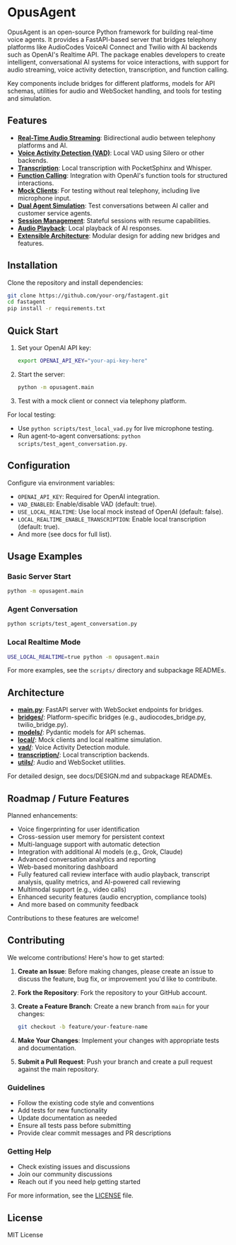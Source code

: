 # OpusAgent

OpusAgent is an open-source Python framework for building real-time voice agents. It provides a FastAPI-based server that bridges telephony platforms like AudioCodes VoiceAI Connect and Twilio with AI backends such as OpenAI's Realtime API. The package enables developers to create intelligent, conversational AI systems for voice interactions, with support for audio streaming, voice activity detection, transcription, and function calling.

Key components include bridges for different platforms, models for API schemas, utilities for audio and WebSocket handling, and tools for testing and simulation.

## Features

- **[Real-Time Audio Streaming](docs/realtime_audio_streaming.md)**: Bidirectional audio between telephony platforms and AI.
- **[Voice Activity Detection (VAD)](docs/vad_implementation.md)**: Local VAD using Silero or other backends.
- **[Transcription](docs/transcription_implementation.md)**: Local transcription with PocketSphinx and Whisper.
- **[Function Calling](docs/function_calling_implementation.md)**: Integration with OpenAI's function tools for structured interactions.
- **[Mock Clients](docs/mock_clients_implementation.md)**: For testing without real telephony, including live microphone input.
- **[Dual Agent Simulation](docs/dual_agent_simulation_implementation.md)**: Test conversations between AI caller and customer service agents.
- **[Session Management](docs/session_management_implementation.md)**: Stateful sessions with resume capabilities.
- **[Audio Playback](docs/audio_playback_implementation.md)**: Local playback of AI responses.
- **[Extensible Architecture](docs/extensible_architecture_implementation.md)**: Modular design for adding new bridges and features.

## Installation

Clone the repository and install dependencies:

```bash
git clone https://github.com/your-org/fastagent.git
cd fastagent
pip install -r requirements.txt
```

## Quick Start

1. Set your OpenAI API key:
   ```bash
   export OPENAI_API_KEY="your-api-key-here"
   ```

2. Start the server:
   ```bash
   python -m opusagent.main
   ```

3. Test with a mock client or connect via telephony platform.

For local testing:
- Use `python scripts/test_local_vad.py` for live microphone testing.
- Run agent-to-agent conversations: `python scripts/test_agent_conversation.py`.

## Configuration

Configure via environment variables:
- `OPENAI_API_KEY`: Required for OpenAI integration.
- `VAD_ENABLED`: Enable/disable VAD (default: true).
- `USE_LOCAL_REALTIME`: Use local mock instead of OpenAI (default: false).
- `LOCAL_REALTIME_ENABLE_TRANSCRIPTION`: Enable local transcription (default: true).
- And more (see docs for full list).

## Usage Examples

### Basic Server Start
```bash
python -m opusagent.main
```

### Agent Conversation
```bash
python scripts/test_agent_conversation.py
```

### Local Realtime Mode
```bash
USE_LOCAL_REALTIME=true python -m opusagent.main
```

For more examples, see the `scripts/` directory and subpackage READMEs.

## Architecture

- [**main.py**](./opusagent/main.py): FastAPI server with WebSocket endpoints for bridges.
- [**bridges/**](./opusagent/bridges/): Platform-specific bridges (e.g., audiocodes_bridge.py, twilio_bridge.py).
- [**models/**](./opusagent/models/): Pydantic models for API schemas.
- [**local/**](./opusagent/local/): Mock clients and local realtime simulation.
- [**vad/**](./opusagent/vad/): Voice Activity Detection module.
- [**transcription/**](./opusagent/local/transcription/): Local transcription backends.
- [**utils/**](./opusagent/utils/): Audio and WebSocket utilities.

For detailed design, see docs/DESIGN.md and subpackage READMEs.

## Roadmap / Future Features

Planned enhancements:
- Voice fingerprinting for user identification
- Cross-session user memory for persistent context
- Multi-language support with automatic detection
- Integration with additional AI models (e.g., Grok, Claude)
- Advanced conversation analytics and reporting
- Web-based monitoring dashboard
- Fully featured call review interface with audio playback, transcript analysis, quality metrics, and AI-powered call reviewing
- Multimodal support (e.g., video calls)
- Enhanced security features (audio encryption, compliance tools)
- And more based on community feedback

Contributions to these features are welcome! 

## Contributing

We welcome contributions! Here's how to get started:

1. **Create an Issue**: Before making changes, please create an issue to discuss the feature, bug fix, or improvement you'd like to contribute.

2. **Fork the Repository**: Fork the repository to your GitHub account.

3. **Create a Feature Branch**: Create a new branch from `main` for your changes:
   ```bash
   git checkout -b feature/your-feature-name
   ```

4. **Make Your Changes**: Implement your changes with appropriate tests and documentation.

5. **Submit a Pull Request**: Push your branch and create a pull request against the main repository.

### Guidelines

- Follow the existing code style and conventions
- Add tests for new functionality
- Update documentation as needed
- Ensure all tests pass before submitting
- Provide clear commit messages and PR descriptions

### Getting Help

- Check existing issues and discussions
- Join our community discussions
- Reach out if you need help getting started

For more information, see the [LICENSE](LICENSE) file.

## License

MIT License 